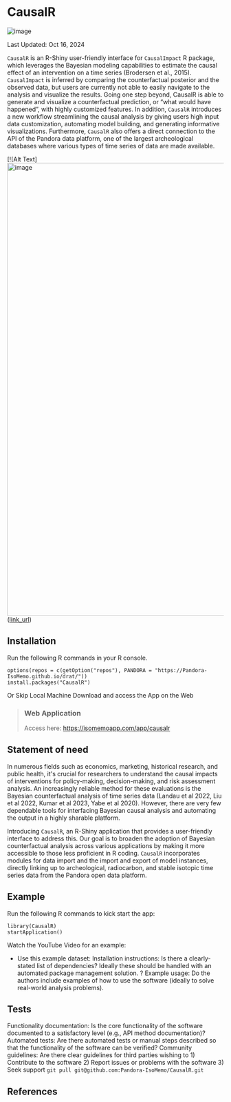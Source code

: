 # CausalR
![image](https://github.com/user-attachments/assets/4ec4be0b-3634-4ba3-9b15-6ab947d04df6)

Last Updated: Oct 16, 2024

`CausalR` is an R-Shiny user-friendly interface for `CausalImpact` R package, which leverages the Bayesian modeling capabilities to estimate the causal effect of an intervention on a time series (Brodersen et al., 2015).  `CausalImpact` is inferred by comparing the counterfactual posterior and the observed data, but users are currently not able to easily navigate to the analysis and visualize the results. Going one step beyond, CausalR is able to generate and visualize a counterfactual prediction, or “what would have happened”, with highly customized features. In addition, `CausalR` introduces a new workflow streamlining the causal analysis by giving users high input data customization, automating model building, and generating informative visualizations. Furthermore, `CausalR` also offers a direct connection to the API of the Pandora data platform, one of the largest archeological databases where various types of time series of data are made available. 

[![Alt Text]<img width="1050" alt="image" src="https://github.com/user-attachments/assets/b352550e-ac6a-444a-b9b4-9e2e9ebe08c2">([link_url](https://isomemoapp.com/app/causalr))


## Installation
Run the following R commands in your R console.
```
options(repos = c(getOption("repos"), PANDORA = "https://Pandora-IsoMemo.github.io/drat/"))
install.packages("CausalR")
```

Or Skip Local Machine Download and access the App on the Web
> ### Web Application
> Access here: https://isomemoapp.com/app/causalr

## Statement of need
In numerous fields such as economics, marketing, historical research, and public health, it's crucial for researchers to understand the causal impacts of interventions for policy-making, decision-making, and risk assessment analysis. An increasingly reliable method for these evaluations is the Bayesian counterfactual analysis of time series data (Landau et al 2022, Liu et al 2022, Kumar et al 2023, Yabe et al 2020). However, there are very few dependable tools for interfacing Bayesian causal analysis and automating the output in a highly sharable platform. 

Introducing `CausalR`, an R-Shiny application that provides a user-friendly interface to address this. Our goal is to broaden the adoption of Bayesian counterfactual analysis across various applications by making it more accessible to those less proficient in R coding. `CausalR` incorporates modules for data import and the import and export of model instances, directly linking up to archeological, radiocarbon, and stable isotopic time series data from the Pandora open data platform.

## Example
Run the following R commands to kick start the app:
```
library(CausalR)
startApplication()
```
Watch the YouTube Video for an example:
- Use this example dataset: 
Installation instructions: Is there a clearly-stated list of dependencies? Ideally these should be handled with an automated package management solution.
? Example usage: Do the authors include examples of how to use the software (ideally to solve real-world analysis problems).

## Tests
Functionality documentation: Is the core functionality of the software documented to a satisfactory level (e.g., API method documentation)?
Automated tests: Are there automated tests or manual steps described so that the functionality of the software can be verified?
Community guidelines: Are there clear guidelines for third parties wishing to 1) Contribute to the software 2) Report issues or problems with the software 3) Seek support
`git pull git@github.com:Pandora-IsoMemo/CausalR.git`

## References

